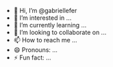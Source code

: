 - 👋 Hi, I’m @gabriellefer
- 👀 I’m interested in ...
- 🌱 I’m currently learning ...
- 💞️ I’m looking to collaborate on ...
- 📫 How to reach me ...
- 😄 Pronouns: ...
- ⚡ Fun fact: ...

<!---
gabriellefer/gabriellefer is a ✨ special ✨ repository because its `README.md` (this file) appears on your GitHub profile.
You can click the Preview link to take a look at your changes.
--->
